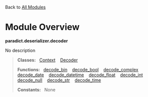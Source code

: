 Back to [All Modules](https://github.com/pyrustic/paradict/blob/master/docs/modules/README.md#readme)

# Module Overview

**paradict.deserializer.decoder**
 
No description

> **Classes:** &nbsp; [Context](https://github.com/pyrustic/paradict/blob/master/docs/modules/content/paradict.deserializer.decoder/content/classes/Context.md#class-context) &nbsp;&nbsp; [Decoder](https://github.com/pyrustic/paradict/blob/master/docs/modules/content/paradict.deserializer.decoder/content/classes/Decoder.md#class-decoder)
>
> **Functions:** &nbsp; [decode\_bin](https://github.com/pyrustic/paradict/blob/master/docs/modules/content/paradict.deserializer.decoder/content/functions.md#decode_bin) &nbsp;&nbsp; [decode\_bool](https://github.com/pyrustic/paradict/blob/master/docs/modules/content/paradict.deserializer.decoder/content/functions.md#decode_bool) &nbsp;&nbsp; [decode\_complex](https://github.com/pyrustic/paradict/blob/master/docs/modules/content/paradict.deserializer.decoder/content/functions.md#decode_complex) &nbsp;&nbsp; [decode\_date](https://github.com/pyrustic/paradict/blob/master/docs/modules/content/paradict.deserializer.decoder/content/functions.md#decode_date) &nbsp;&nbsp; [decode\_datetime](https://github.com/pyrustic/paradict/blob/master/docs/modules/content/paradict.deserializer.decoder/content/functions.md#decode_datetime) &nbsp;&nbsp; [decode\_float](https://github.com/pyrustic/paradict/blob/master/docs/modules/content/paradict.deserializer.decoder/content/functions.md#decode_float) &nbsp;&nbsp; [decode\_int](https://github.com/pyrustic/paradict/blob/master/docs/modules/content/paradict.deserializer.decoder/content/functions.md#decode_int) &nbsp;&nbsp; [decode\_null](https://github.com/pyrustic/paradict/blob/master/docs/modules/content/paradict.deserializer.decoder/content/functions.md#decode_null) &nbsp;&nbsp; [decode\_str](https://github.com/pyrustic/paradict/blob/master/docs/modules/content/paradict.deserializer.decoder/content/functions.md#decode_str) &nbsp;&nbsp; [decode\_time](https://github.com/pyrustic/paradict/blob/master/docs/modules/content/paradict.deserializer.decoder/content/functions.md#decode_time)
>
> **Constants:** &nbsp; None

